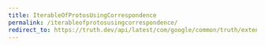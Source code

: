 ```yaml
---
title: IterableOfProtosUsingCorrespondence
permalink: /iterableofprotosusingcorrespondence/
redirect_to: https://truth.dev/api/latest/com/google/common/truth/extensions/proto/IterableOfProtosUsingCorrespondence.html
---
```

